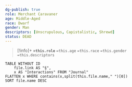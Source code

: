 ```yaml
---
dg-publish: true
role: Merchant Caravaner
age: Middle-Aged
race: Dwarf
gender: Man
descriptors: [Unscrupulous, Capistalistic, Shrewd]
status: DEAD
---
```


> [!info]+
> **`=this.role`**
> `=this.age` `=this.race` `=this.gender`
> `=this.descriptors` 

```dataview
TABLE WITHOUT ID
	file.link AS "§", 
	x AS "Interactions" FROM "Journal"
FLATTEN x WHERE contains(x,split(this.file.name," ")[0])
SORT file.name DESC
```